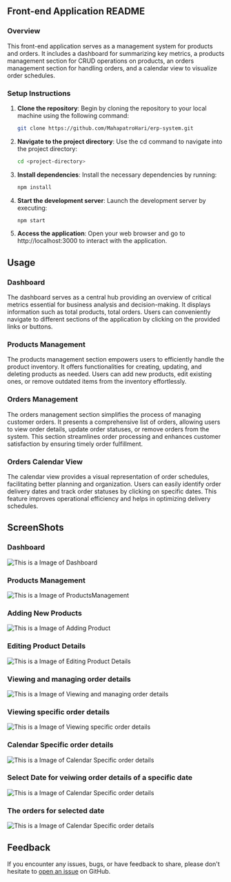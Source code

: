 ## Front-end Application README

### Overview
This front-end application serves as a management system for products and orders. It includes a dashboard for summarizing key metrics, a products management section for CRUD operations on products, an orders management section for handling orders, and a calendar view to visualize order schedules.

### Setup Instructions
1. **Clone the repository**: Begin by cloning the repository to your local machine using the following command:
   ```bash
   git clone https://github.com/MahapatroHari/erp-system.git
   
2. **Navigate to the project directory**: Use the cd command to navigate into the project directory:
   ```bash
   cd <project-directory>
   
3. **Install dependencies**: Install the necessary dependencies by running:
   ```bash
   npm install
   
4. **Start the development server**: Launch the development server by executing:
   ```bash
   npm start
   
5. **Access the application**: Open your web browser and go to http://localhost:3000 to interact with the application.

## Usage

### Dashboard
The dashboard serves as a central hub providing an overview of critical metrics essential for business analysis and decision-making. It displays information such as total products, total orders. Users can conveniently navigate to different sections of the application by clicking on the provided links or buttons.

### Products Management
The products management section empowers users to efficiently handle the product inventory. It offers functionalities for creating, updating, and deleting products as needed. Users can add new products, edit existing ones, or remove outdated items from the inventory effortlessly.

### Orders Management
The orders management section simplifies the process of managing customer orders. It presents a comprehensive list of orders, allowing users to view order details, update order statuses, or remove orders from the system. This section streamlines order processing and enhances customer satisfaction by ensuring timely order fulfillment.

### Orders Calendar View
The calendar view provides a visual representation of order schedules, facilitating better planning and organization. Users can easily identify order delivery dates and track order statuses by clicking on specific dates. This feature improves operational efficiency and helps in optimizing delivery schedules.


## ScreenShots

### Dashboard
![This is a Image of Dashboard](assets/Homepage.png)

### Products Management
![This is a Image of ProductsManagement](assets/ProductManagement.png)

### Adding New Products
![This is a Image of Adding Product](assets/AddProduct.png)

### Editing Product Details
![This is a Image of Editing Product Details](assets/EditProduct.png)

### Viewing and managing order details
![This is a Image of Viewing and managing order details](assets/OrderManagement.png)

### Viewing specific order details
![This is a Image of Viewing specific order details](assets/OrderDetails.png)

### Calendar Specific order details
![This is a Image of Calendar Specific order details](assets/CalendarView.png)

### Select Date for veiwing order details of a specific date
![This is a Image of Calendar Specific order details](assets/SelectDate.png)

### The orders for selected date
![This is a Image of Calendar Specific order details](assets/CalendarViewDetails.png)









## Feedback
If you encounter any issues, bugs, or have feedback to share, please don't hesitate to [open an issue](https://github.com/MahapatroHari/erp-system/issues) on GitHub.





